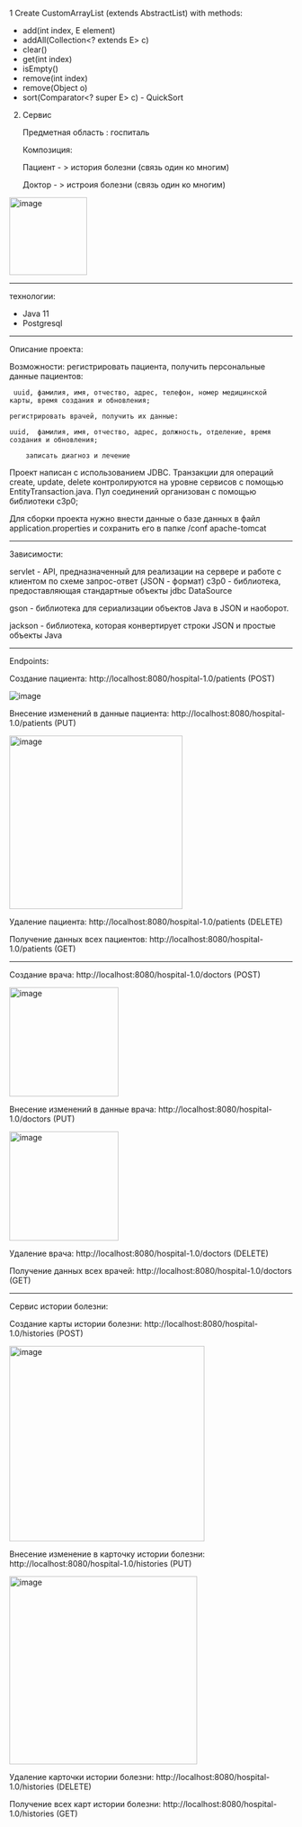 1  Create CustomArrayList (extends AbstractList) with methods:
 - add(int index, E element)
 - addAll(Collection<? extends E> c)
 - clear()
 - get(int index)
 - isEmpty()
 - remove(int index)
 - remove(Object o)
 - sort(Comparator<? super E> c) - QuickSort


2. Сервис

   Предметная область : госпиталь

   Композиция:

   Пациент - >  история болезни (связь один ко многим)

   Доктор - >  истроия болезни (связь один ко многим)
   
<img width="138" alt="image" src="https://github.com/MMMMr1/intensive/assets/95496893/4720b54c-9d57-434f-88ce-f66b1026c4a3">

_______________________________________________________________________________

 технологии:

 - Java 11
 - Postgresql

______________________________________________________________________________

Описание проекта:

   Возможности:    регистрировать пациента, получить персональные данные пациентов:
   
  	 uuid, фамилия, имя, отчество, адрес, телефон, номер медицинской карты, время создания и обновления;
   
   	регистрировать врачей, получить их данные: 
   
   	uuid,  фамилия, имя, отчество, адрес, должность, отделение, время создания и обновления;
		
  		записать диагноз и лечение

  Проект написан с использованием JDBC. 
		Транзакции для операций create, update, delete контролируются на уровне сервисов с помощью EntityTransaction.java. 
		Пул соединений организован с помощью библиотеки c3p0;

  Для сборки проекта нужно внести данные о базе данных в файл application.properties и сохранить его в папке /conf apache-tomcat

_______________________________________________________________________________   

   Зависимости:
   
   servlet -  API, предназначенный для реализации на сервере и работе с клиентом по схеме запрос-ответ (JSON - формат)
   c3p0 - библиотека, предоставляющая стандартные объекты jdbc DataSource
   
   gson - библиотека для сериализации объектов Java в JSON и наоборот.
   
   jackson - библиотека, которая конвертирует строки JSON и простые объекты Java
   
________________________________________________________________________________
   

Endpoints: 

Создание пациента: http://localhost:8080/hospital-1.0/patients (POST)
 
![image](https://github.com/MMMMr1/intensive/assets/95496893/95890769-29a7-46cf-a63d-4d91a654e5d3)

Внесение изменений в данные пациента: http://localhost:8080/hospital-1.0/patients (PUT)
 
<img width="308" alt="image" src="https://github.com/MMMMr1/intensive/assets/95496893/684ef0f6-ec54-4d2a-96bb-509566efa4e3">

Удаление пациента: http://localhost:8080/hospital-1.0/patients (DELETE)


Получение данных всех пациентов: http://localhost:8080/hospital-1.0/patients (GET)

_________________________________________________________________________________

Создание врача: http://localhost:8080/hospital-1.0/doctors (POST)

<img width="194" alt="image" src="https://github.com/MMMMr1/intensive/assets/95496893/4d080003-7fa8-4643-a092-c6aa37777380">
 

Внесение изменений в данные врача: http://localhost:8080/hospital-1.0/doctors (PUT)

<img width="194" alt="image" src="https://github.com/MMMMr1/intensive/assets/95496893/4d080003-7fa8-4643-a092-c6aa37777380">
 

Удаление врача: http://localhost:8080/hospital-1.0/doctors (DELETE)
 
 
Получение данных всех врачей: http://localhost:8080/hospital-1.0/doctors (GET)
 

_________________________________________________________________________________
Сервис истории болезни:

Создание карты истории болезни: http://localhost:8080/hospital-1.0/histories (POST)

<img width="347" alt="image" src="https://github.com/MMMMr1/intensive/assets/95496893/0b742ace-e2bf-414e-b5a1-4a77c2084a0a">

Внесение изменение в карточку истории болезни: http://localhost:8080/hospital-1.0/histories (PUT)

<img width="334" alt="image" src="https://github.com/MMMMr1/intensive/assets/95496893/27ea9f46-5a87-448e-b8ff-d602773ee35b">

Удаление карточки истории болезни: http://localhost:8080/hospital-1.0/histories (DELETE)

Получение всех карт истории болезни: http://localhost:8080/hospital-1.0/histories (GET)
 








   
